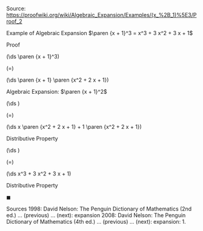 # 

Source: https://proofwiki.org/wiki/Algebraic_Expansion/Examples/(x_%2B_1)%5E3/Proof_2

Example of Algebraic Expansion
$\paren {x + 1}^3 = x^3 + 3 x^2 + 3 x + 1$


Proof













\(\ds \paren {x + 1}^3\)

\(=\)







\(\ds \paren {x + 1} \paren {x^2 + 2 x + 1}\)





Algebraic Expansion: $\paren {x + 1}^2$














\(\ds \)

\(=\)







\(\ds x \paren {x^2 + 2 x + 1} + 1 \paren {x^2 + 2 x + 1}\)





Distributive Property














\(\ds \)

\(=\)







\(\ds x^3 + 3 x^2 + 3 x + 1\)





Distributive Property



$\blacksquare$


Sources
1998: David Nelson: The Penguin Dictionary of Mathematics (2nd ed.) ... (previous) ... (next): expansion
2008: David Nelson: The Penguin Dictionary of Mathematics (4th ed.) ... (previous) ... (next): expansion: 1.




